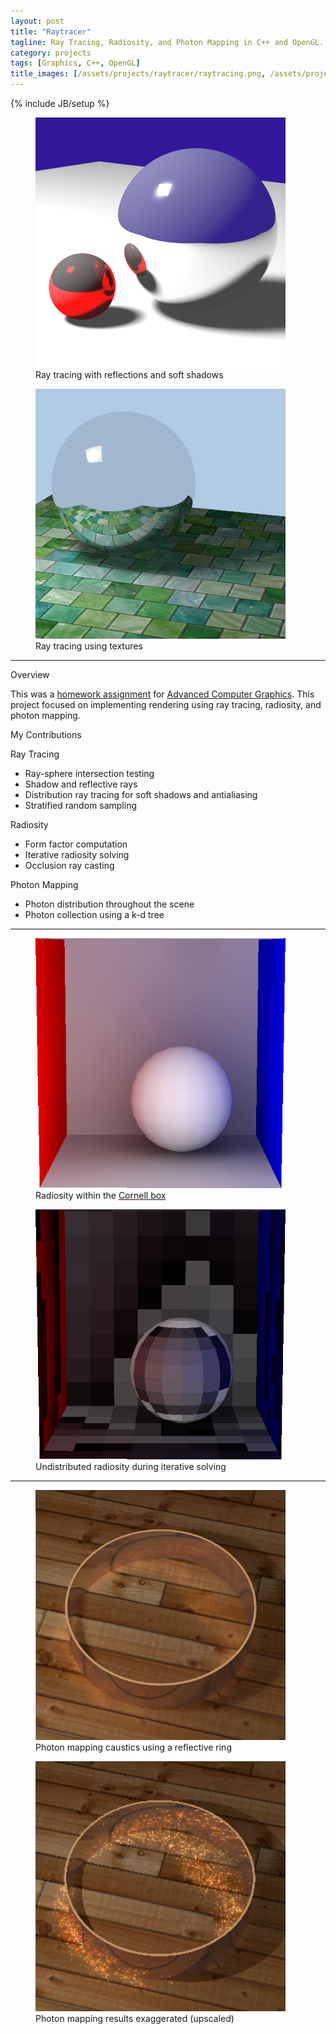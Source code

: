 ```yaml
---
layout: post
title: "Raytracer"
tagline: Ray Tracing, Radiosity, and Photon Mapping in C++ and OpenGL.
category: projects
tags: [Graphics, C++, OpenGL]
title_images: [/assets/projects/raytracer/raytracing.png, /assets/projects/raytracer/radiosity.png]
---
```

{% include JB/setup %}


<div class="project-figures">
    <figure>
        <img src="/assets/projects/raytracer/raytracing.png" title="Ray tracing with reflections and soft shadows" class="project-padded">
        <figcaption>Ray tracing with reflections and soft shadows</figcaption>
    </figure>
    <figure>
        <img src="/assets/projects/raytracer/raytracing-texture.png" title="Ray tracing using textures" class="project-padded">
        <figcaption>Ray tracing using textures</figcaption>
    </figure>
</div>

<hr>

<div class="section-heading">Overview</div>

This was a <a href="http://www.cs.rpi.edu/~cutler/classes/advancedgraphics/S14/hw3_rendering.php">homework assignment</a> for <a href="http://www.cs.rpi.edu/~cutler/classes/advancedgraphics/S14/index.php">Advanced Computer Graphics</a>. This project focused on implementing rendering using ray tracing, radiosity, and photon mapping.

<div class="section-heading">My Contributions</div>

Ray Tracing

* Ray-sphere intersection testing
* Shadow and reflective rays
* Distribution ray tracing for soft shadows and antialiasing
* Stratified random sampling

Radiosity

* Form factor computation
* Iterative radiosity solving
* Occlusion ray casting

Photon Mapping

* Photon distribution throughout the scene
* Photon collection using a k-d tree

<hr>

<div class="project-figures">
    <figure>
        <img src="/assets/projects/raytracer/radiosity.png" title="Radiosity within the Cornell Box" class="project-padded" height="400px" width="400px">
        <figcaption>Radiosity within the <a href="http://en.wikipedia.org/wiki/Cornell_box">Cornell box</a></figcaption>
    </figure>
    <figure>
        <img src="/assets/projects/raytracer/radiosity-undistributed.png" title="Undistributed radiosity during iterative solving" class="project-padded" height="400px" width="400px">
        <figcaption>Undistributed radiosity during iterative solving</figcaption>
    </figure>
</div>

<hr>

<div class="project-figures">
    <figure>
        <img src="/assets/projects/raytracer/photon-mapping.png" title="Photon mapping caustics using a reflective ring on a flat surface" class="project-padded" height="400px" width="400px">
        <figcaption>Photon mapping caustics using a reflective ring</figcaption>
    </figure>
    <figure>
        <img src="/assets/projects/raytracer/photon-mapping-exaggerated.png" title="Photon mapping results exaggerated (upscaled)" class="project-padded" height="400px" width="400px">
        <figcaption>Photon mapping results exaggerated (upscaled)</figcaption>
    </figure>
</div>
